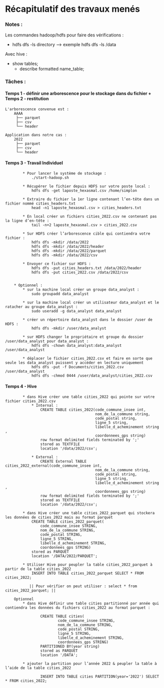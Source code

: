 
# Récapitulatif des travaux menés


### Notes : 
Les commandes hadoop/hdfs pour faire des vérifications :
  * hdfs dfs -ls directory --> exemple hdfs dfs -ls /data

Avec hive :
  * show tables;
	* describe formatted name_table;

### Tâches : 
#### Temps 1 - définir une arborescence pour le stockage dans du fichier + Temps 2 - restitution 

	L'arborescence convenue est :
		AAAA 
		 ├── parquet
		 ├── csv
		 └── header

	Application dans notre cas :
		2022 
		 ├── parquet
		 ├── csv
		 └── header
				
#### Temps 3 - Travail Individuel
		
			* Pour lancer le système de stockage : 
				./start-hadoop.sh
			
			* Récupérer le fichier depuis HDFS sur votre poste local :
				hdfs dfs -get laposte_hexasmal.csv /home/simplon

			* Extraire du fichier la 1er ligne contenant l’en-tête dans un fichier nommé cities_headers.txt
				head -n1 laposte_hexasmal.csv > cities_headers.txt
				
			* En local créer un fichiers cities_2022.csv ne contenant pas la ligne d’en-tête :
				tail -n+2 laposte_hexasmal.csv > cities_2022.csv
				
			* Sur HDFS créer l’arborescence cible qui contiendra votre fichier : 
				hdfs dfs -mkdir /data/2022
				hdfs dfs -mkdir /data/2022/header
				hdfs dfs -mkdir /data/2022/parquet
				hdfs dfs -mkdir /data/2022/csv
				
			* Envoyer ce fichier sur HDFS :
				hdfs dfs -put cities_headers.txt /data/2022/header
				hdfs dfs -put cities_2022.csv /data/2022/csv


		* Optionnel : 
			* sur la machine local créer un groupe data_analyst :
				sudo groupadd data_analyst
				
			* sur la machine local créer un utilisateur data_analyst et le ratacher au groupe data_analyst :
				sudo useradd -g data_analyst data_analyst
			
			* créer un répertoire data_analyst dans le dossier /user de HDFS :
				hdfs dfs -mkdir /user/data_analyst
			
			* sur HDFS changer le propriétaire et groupe du dossier /user/data_analyst pour data_analyst :
				hdfs dfs -chown data_analyst:data_analyst /user/data_analyst
				
			* déplacer le fichier cities_2022.csv et faire en sorte que seule les data_analyst puissent y accéder en lecture uniquement
				hdfs dfs -put -f Documents/cities_2022.csv  /user/data_analyst
				hdfs dfs -chmod 0444 /user/data_analyst/cities_2022.csv
				
				
				
#### Temps 4 -  Hive
			* dans Hive créer une table cities_2022 qui pointe sur votre fichier cities_2022.csv
				* Internal :
					CREATE TABLE cities_2022(code_commune_insee int,
											 nom_de_la_commune string,
											 code_postal string,
											 ligne_5 string,
											 libelle_d_acheminement string ,
											 coordonnees_gps string)
					row format delimited fields terminated by ';'
					stored as TEXTFILE
					location '/data/2022/csv';
					
				* External :
					CREATE External TABLE cities_2022_external(code_commune_insee int,
											 nom_de_la_commune string,
											 code_postal string,
											 ligne_5 string,
											 libelle_d_acheminement string ,
											 coordonnees_gps string)
					row format delimited fields terminated by ';'
					stored as TEXTFILE
					location '/data/2022/csv';
					
			* dans Hive créer une table cities_2022_parquet qui stockera les données de cities_2022 mais au format parquet
				CREATE TABLE cities_2022_parquet(
					code_commune_insee STRING,
					nom_de_la_commune STRING,
					code_postal STRING,
					ligne_5 STRING,
					libelle_d_acheminement STRING,
					coordonnees_gps STRING)
				stored as PARQUET
				location '/DATA/2022/PARQUET';

			* Utiliser Hive pour peupler la table cities_2022_parquet à partir de la table cities_2022 
				INSERT INTO TABLE cities_2022_parquet SELECT * FROM cities_2022;
				
			   || Pour vérifier on peut utiliser : select * from cities_2022_parquet; ||
			   
		Optionnel
			* dans Hive définir une table cities partitionné par année qui contiendra les données du fichiers cities_2022 au format parquet :
				
					CREATE TABLE cities(
							code_commune_insee STRING,
							nom_de_la_commune STRING,
							code_postal STRING,
							ligne_5 STRING,
							libelle_d_acheminement STRING,
							coordonnees_gps STRING)
					PARTITIONED BY(year string)
					stored as PARQUET
					location '/DATA';
					
			* ajouter la partition pour l’année 2022 & peupler la table à l’aide de la table cities_2022 
			
					INSERT INTO TABLE cities PARTITION(year='2022') SELECT * FROM cities_2022;
